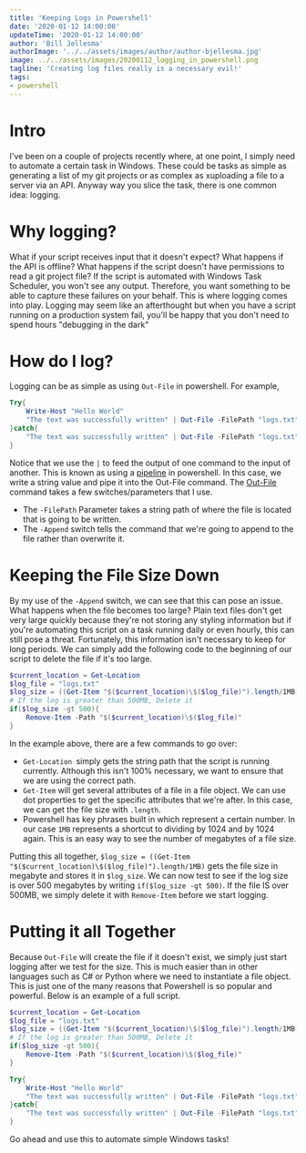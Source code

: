 ```yaml
---
title: 'Keeping Logs in Powershell'
date: '2020-01-12 14:00:00'
updateTime: '2020-01-12 14:00:00'
author: 'Bill Jellesma'
authorImage: '../../assets/images/author/author-bjellesma.jpg'
image: ../../assets/images/20200112_logging_in_powershell.png
tagline: 'Creating log files really is a necessary evil!'
tags:
- powershell
---
```


# Intro

I've been on a couple of projects recently where, at one point, I simply need to automate a certain task in Windows. These could be tasks as simple as generating a list of my git projects or as complex as xuploading a file to a server via an API. Anyway way you slice the task, there is one common idea: logging. 

# Why logging?

What if your script receives input that it doesn't expect? What happens if the API is offline? What happens if the script doesn't have permissions to read a git project file? If the script is automated with Windows Task Scheduler, you won't see any output. Therefore, you want something to be able to capture these failures on your behalf. This is where logging comes into play. Logging may seem like an afterthought but when you have a script running on a production system fail, you'll be happy that you don't need to spend hours "debugging in the dark"

# How do I log?

Logging can be as simple as using `Out-File` in powershell. For example,

```powershell
Try{
    Write-Host "Hello World"
    "The text was successfully written" | Out-File -FilePath "logs.txt" -Append
}catch{
    "The text was successfully written" | Out-File -FilePath "logs.txt" -Append
}
```

Notice that we use the `|` to feed the output of one command to the input of another. This is known as using a [pipeline](https://docs.microsoft.com/en-us/powershell/scripting/learn/understanding-the-powershell-pipeline?view=powershell-7) in powershell. In this case, we write a string value and pipe it into the Out-File command. The [Out-File](https://docs.microsoft.com/en-us/powershell/module/microsoft.powershell.utility/out-file?view=powershell-7) command takes a few switches/parameters that I use. 

* The `-FilePath` Parameter takes a string path of where the file is located that is going to be written.
* The `-Append` switch tells the command that we're going to append to the file rather than overwrite it.

# Keeping the File Size Down

By my use of the `-Append` switch, we can see that this can pose an issue. What happens when the file becomes too large? Plain text files don't get very large quickly because they're not storing any styling information but if you're automating this script on a task running daily or even hourly, this can still pose a threat. Fortunately, this information isn't necessary to keep for long periods. We can simply add the following code to the beginning of our script to delete the file if it's too large.

```powershell
$current_location = Get-Location
$log_file = "logs.txt"
$log_size = ((Get-Item "$($current_location)\$($log_file)").length/1MB)
# If the log is greater than 500MB, Delete it
if($log_size -gt 500){
    Remove-Item -Path "$($current_location)\$($log_file)"
}
```

In the example above, there are a few commands to go over:

* `Get-Location `simply gets the string path that the script is running currently. Although this isn't 100% necessary, we want to ensure that we are using the correct path.
* `Get-Item` will get several attributes of a file in a file object. We can use dot properties to get the specific attributes that we're after. In this case, we can get the file size with `.length`.
* Powershell has key phrases built in which represent a certain number. In our case `1MB` represents a shortcut to dividing by 1024 and by 1024 again. This is an easy way to see the number of megabytes of a file size.

Putting this all together, `$log_size = ((Get-Item "$($current_location)\$($log_file)").length/1MB)` gets the file size in megabyte and stores it in `$log_size`. We can now test to see if the log size is over 500 megabytes by writing `if($log_size -gt 500)`. If the file IS over 500MB, we simply delete it with `Remove-Item` before we start logging.

# Putting it all Together

Because `Out-File` will create the file if it doesn't exist, we simply just start logging after we test for the size. This is much easier than in other languages such as C# or Python where we need to instantiate a file object. This is just one of the many reasons that Powershell is so popular and powerful. Below is an example of a full script.

```powershell
$current_location = Get-Location
$log_file = "logs.txt"
$log_size = ((Get-Item "$($current_location)\$($log_file)").length/1MB)
# If the log is greater than 500MB, Delete it
if($log_size -gt 500){
    Remove-Item -Path "$($current_location)\$($log_file)"
}

Try{
    Write-Host "Hello World"
    "The text was successfully written" | Out-File -FilePath "logs.txt" -Append
}catch{
    "The text was successfully written" | Out-File -FilePath "logs.txt" -Append
}
```

Go ahead and use this to automate simple Windows tasks!


